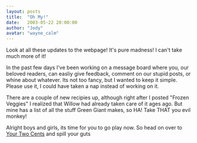 ```yaml
---
layout: posts
title:  "Oh My!"
date:   2003-05-22 20:00:00
author: "Jody"
avatar: "wayne_calm"
---
```

Look at all these updates to the webpage! It's pure madness! I can't take much more of it!

 In the past few days I've been working on a message board where you, our beloved readers, can easliy give feedback, comment on our stupid posts, or whine about whatever. Its not too fancy, but I wanted to keep it simple. Please use it, I could have taken a nap instead of working on it.

 There are a couple of new recipies up, although right after I posted &quot;Frozen Veggies&quot; I realized that Willow had already taken care of it ages ago. But mine has a list of all the stuff Green Giant makes, so HA! Take THAT you evil monkey!

 Alright boys and girls, its time for you to go play now. So head on over to [Your Two Cents](topics.php) and spill your guts